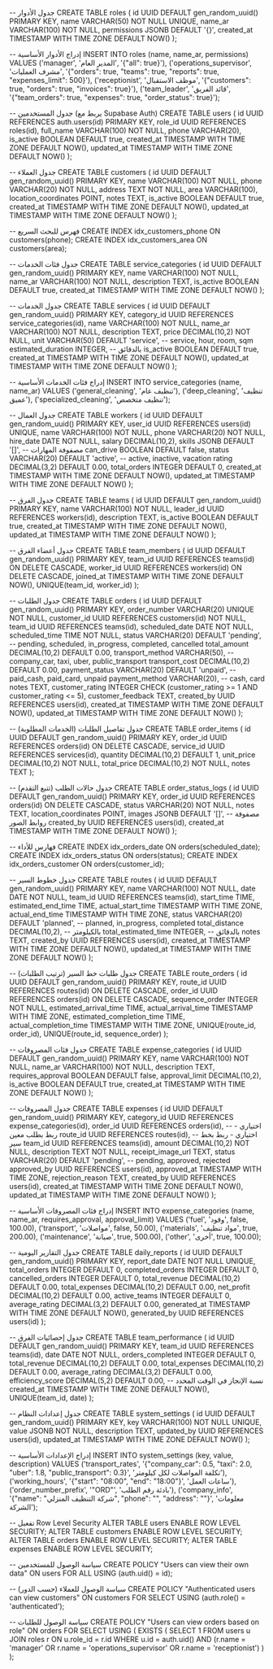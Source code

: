 -- جدول الأدوار
CREATE TABLE roles (
    id UUID DEFAULT gen_random_uuid() PRIMARY KEY,
    name VARCHAR(50) NOT NULL UNIQUE,
    name_ar VARCHAR(100) NOT NULL,
    permissions JSONB DEFAULT '{}',
    created_at TIMESTAMP WITH TIME ZONE DEFAULT NOW()
);

-- إدراج الأدوار الأساسية
INSERT INTO roles (name, name_ar, permissions) VALUES
('manager', 'المدير العام', '{"all": true}'),
('operations_supervisor', 'مشرف العمليات', '{"orders": true, "teams": true, "reports": true, "expenses_limit": 500}'),
('receptionist', 'موظف الاستقبال', '{"customers": true, "orders": true, "invoices": true}'),
('team_leader', 'قائد الفريق', '{"team_orders": true, "expenses": true, "order_status": true}');

-- جدول المستخدمين (يربط مع Supabase Auth)
CREATE TABLE users (
    id UUID REFERENCES auth.users(id) PRIMARY KEY,
    role_id UUID REFERENCES roles(id),
    full_name VARCHAR(100) NOT NULL,
    phone VARCHAR(20),
    is_active BOOLEAN DEFAULT true,
    created_at TIMESTAMP WITH TIME ZONE DEFAULT NOW(),
    updated_at TIMESTAMP WITH TIME ZONE DEFAULT NOW()
);


-- جدول العملاء
CREATE TABLE customers (
    id UUID DEFAULT gen_random_uuid() PRIMARY KEY,
    name VARCHAR(100) NOT NULL,
    phone VARCHAR(20) NOT NULL,
    address TEXT NOT NULL,
    area VARCHAR(100),
    location_coordinates POINT,
    notes TEXT,
    is_active BOOLEAN DEFAULT true,
    created_at TIMESTAMP WITH TIME ZONE DEFAULT NOW(),
    updated_at TIMESTAMP WITH TIME ZONE DEFAULT NOW()
);

-- فهرس للبحث السريع
CREATE INDEX idx_customers_phone ON customers(phone);
CREATE INDEX idx_customers_area ON customers(area);


-- جدول فئات الخدمات
CREATE TABLE service_categories (
    id UUID DEFAULT gen_random_uuid() PRIMARY KEY,
    name VARCHAR(100) NOT NULL,
    name_ar VARCHAR(100) NOT NULL,
    description TEXT,
    is_active BOOLEAN DEFAULT true,
    created_at TIMESTAMP WITH TIME ZONE DEFAULT NOW()
);

-- جدول الخدمات
CREATE TABLE services (
    id UUID DEFAULT gen_random_uuid() PRIMARY KEY,
    category_id UUID REFERENCES service_categories(id),
    name VARCHAR(100) NOT NULL,
    name_ar VARCHAR(100) NOT NULL,
    description TEXT,
    price DECIMAL(10,2) NOT NULL,
    unit VARCHAR(50) DEFAULT 'service', -- service, hour, room, sqm
    estimated_duration INTEGER, -- بالدقائق
    is_active BOOLEAN DEFAULT true,
    created_at TIMESTAMP WITH TIME ZONE DEFAULT NOW(),
    updated_at TIMESTAMP WITH TIME ZONE DEFAULT NOW()
);

-- إدراج فئات الخدمات الأساسية
INSERT INTO service_categories (name, name_ar) VALUES
('general_cleaning', 'تنظيف عام'),
('deep_cleaning', 'تنظيف عميق'),
('specialized_cleaning', 'تنظيف متخصص');



-- جدول العمال
CREATE TABLE workers (
    id UUID DEFAULT gen_random_uuid() PRIMARY KEY,
    user_id UUID REFERENCES users(id) UNIQUE,
    name VARCHAR(100) NOT NULL,
    phone VARCHAR(20) NOT NULL,
    hire_date DATE NOT NULL,
    salary DECIMAL(10,2),
    skills JSONB DEFAULT '[]', -- مصفوفة المهارات
    can_drive BOOLEAN DEFAULT false,
    status VARCHAR(20) DEFAULT 'active', -- active, inactive, vacation
    rating DECIMAL(3,2) DEFAULT 0.00,
    total_orders INTEGER DEFAULT 0,
    created_at TIMESTAMP WITH TIME ZONE DEFAULT NOW(),
    updated_at TIMESTAMP WITH TIME ZONE DEFAULT NOW()
);

-- جدول الفرق
CREATE TABLE teams (
    id UUID DEFAULT gen_random_uuid() PRIMARY KEY,
    name VARCHAR(100) NOT NULL,
    leader_id UUID REFERENCES workers(id),
    description TEXT,
    is_active BOOLEAN DEFAULT true,
    created_at TIMESTAMP WITH TIME ZONE DEFAULT NOW(),
    updated_at TIMESTAMP WITH TIME ZONE DEFAULT NOW()
);

-- جدول أعضاء الفرق
CREATE TABLE team_members (
    id UUID DEFAULT gen_random_uuid() PRIMARY KEY,
    team_id UUID REFERENCES teams(id) ON DELETE CASCADE,
    worker_id UUID REFERENCES workers(id) ON DELETE CASCADE,
    joined_at TIMESTAMP WITH TIME ZONE DEFAULT NOW(),
    UNIQUE(team_id, worker_id)
);



-- جدول الطلبات
CREATE TABLE orders (
    id UUID DEFAULT gen_random_uuid() PRIMARY KEY,
    order_number VARCHAR(20) UNIQUE NOT NULL,
    customer_id UUID REFERENCES customers(id) NOT NULL,
    team_id UUID REFERENCES teams(id),
    scheduled_date DATE NOT NULL,
    scheduled_time TIME NOT NULL,
    status VARCHAR(20) DEFAULT 'pending', -- pending, scheduled, in_progress, completed, cancelled
    total_amount DECIMAL(10,2) DEFAULT 0.00,
    transport_method VARCHAR(50), -- company_car, taxi, uber, public_transport
    transport_cost DECIMAL(10,2) DEFAULT 0.00,
    payment_status VARCHAR(20) DEFAULT 'unpaid', -- paid_cash, paid_card, unpaid
    payment_method VARCHAR(20), -- cash, card
    notes TEXT,
    customer_rating INTEGER CHECK (customer_rating >= 1 AND customer_rating <= 5),
    customer_feedback TEXT,
    created_by UUID REFERENCES users(id),
    created_at TIMESTAMP WITH TIME ZONE DEFAULT NOW(),
    updated_at TIMESTAMP WITH TIME ZONE DEFAULT NOW()
);

-- جدول تفاصيل الطلبات (الخدمات المطلوبة)
CREATE TABLE order_items (
    id UUID DEFAULT gen_random_uuid() PRIMARY KEY,
    order_id UUID REFERENCES orders(id) ON DELETE CASCADE,
    service_id UUID REFERENCES services(id),
    quantity DECIMAL(10,2) DEFAULT 1,
    unit_price DECIMAL(10,2) NOT NULL,
    total_price DECIMAL(10,2) NOT NULL,
    notes TEXT
);

-- جدول حالات الطلب (تتبع التقدم)
CREATE TABLE order_status_logs (
    id UUID DEFAULT gen_random_uuid() PRIMARY KEY,
    order_id UUID REFERENCES orders(id) ON DELETE CASCADE,
    status VARCHAR(20) NOT NULL,
    notes TEXT,
    location_coordinates POINT,
    images JSONB DEFAULT '[]', -- مصفوفة روابط الصور
    created_by UUID REFERENCES users(id),
    created_at TIMESTAMP WITH TIME ZONE DEFAULT NOW()
);

-- فهارس للأداء
CREATE INDEX idx_orders_date ON orders(scheduled_date);
CREATE INDEX idx_orders_status ON orders(status);
CREATE INDEX idx_orders_customer ON orders(customer_id);


-- جدول خطوط السير
CREATE TABLE routes (
    id UUID DEFAULT gen_random_uuid() PRIMARY KEY,
    name VARCHAR(100) NOT NULL,
    date DATE NOT NULL,
    team_id UUID REFERENCES teams(id),
    start_time TIME,
    estimated_end_time TIME,
    actual_start_time TIMESTAMP WITH TIME ZONE,
    actual_end_time TIMESTAMP WITH TIME ZONE,
    status VARCHAR(20) DEFAULT 'planned', -- planned, in_progress, completed
    total_distance DECIMAL(10,2), -- بالكيلومتر
    total_estimated_time INTEGER, -- بالدقائق
    notes TEXT,
    created_by UUID REFERENCES users(id),
    created_at TIMESTAMP WITH TIME ZONE DEFAULT NOW(),
    updated_at TIMESTAMP WITH TIME ZONE DEFAULT NOW()
);

-- جدول طلبات خط السير (ترتيب الطلبات)
CREATE TABLE route_orders (
    id UUID DEFAULT gen_random_uuid() PRIMARY KEY,
    route_id UUID REFERENCES routes(id) ON DELETE CASCADE,
    order_id UUID REFERENCES orders(id) ON DELETE CASCADE,
    sequence_order INTEGER NOT NULL,
    estimated_arrival_time TIME,
    actual_arrival_time TIMESTAMP WITH TIME ZONE,
    estimated_completion_time TIME,
    actual_completion_time TIMESTAMP WITH TIME ZONE,
    UNIQUE(route_id, order_id),
    UNIQUE(route_id, sequence_order)
);




-- جدول فئات المصروفات
CREATE TABLE expense_categories (
    id UUID DEFAULT gen_random_uuid() PRIMARY KEY,
    name VARCHAR(100) NOT NULL,
    name_ar VARCHAR(100) NOT NULL,
    description TEXT,
    requires_approval BOOLEAN DEFAULT false,
    approval_limit DECIMAL(10,2),
    is_active BOOLEAN DEFAULT true,
    created_at TIMESTAMP WITH TIME ZONE DEFAULT NOW()
);

-- جدول المصروفات
CREATE TABLE expenses (
    id UUID DEFAULT gen_random_uuid() PRIMARY KEY,
    category_id UUID REFERENCES expense_categories(id),
    order_id UUID REFERENCES orders(id), -- اختياري - ربط بطلب معين
    route_id UUID REFERENCES routes(id), -- اختياري - ربط بخط سير
    team_id UUID REFERENCES teams(id),
    amount DECIMAL(10,2) NOT NULL,
    description TEXT NOT NULL,
    receipt_image_url TEXT,
    status VARCHAR(20) DEFAULT 'pending', -- pending, approved, rejected
    approved_by UUID REFERENCES users(id),
    approved_at TIMESTAMP WITH TIME ZONE,
    rejection_reason TEXT,
    created_by UUID REFERENCES users(id),
    created_at TIMESTAMP WITH TIME ZONE DEFAULT NOW(),
    updated_at TIMESTAMP WITH TIME ZONE DEFAULT NOW()
);

-- إدراج فئات المصروفات الأساسية
INSERT INTO expense_categories (name, name_ar, requires_approval, approval_limit) VALUES
('fuel', 'وقود', false, 100.00),
('transport', 'مواصلات', false, 50.00),
('materials', 'مواد تنظيف', true, 200.00),
('maintenance', 'صيانة', true, 500.00),
('other', 'أخرى', true, 100.00);



-- جدول التقارير اليومية
CREATE TABLE daily_reports (
    id UUID DEFAULT gen_random_uuid() PRIMARY KEY,
    report_date DATE NOT NULL UNIQUE,
    total_orders INTEGER DEFAULT 0,
    completed_orders INTEGER DEFAULT 0,
    cancelled_orders INTEGER DEFAULT 0,
    total_revenue DECIMAL(10,2) DEFAULT 0.00,
    total_expenses DECIMAL(10,2) DEFAULT 0.00,
    net_profit DECIMAL(10,2) DEFAULT 0.00,
    active_teams INTEGER DEFAULT 0,
    average_rating DECIMAL(3,2) DEFAULT 0.00,
    generated_at TIMESTAMP WITH TIME ZONE DEFAULT NOW(),
    generated_by UUID REFERENCES users(id)
);

-- جدول إحصائيات الفرق
CREATE TABLE team_performance (
    id UUID DEFAULT gen_random_uuid() PRIMARY KEY,
    team_id UUID REFERENCES teams(id),
    date DATE NOT NULL,
    orders_completed INTEGER DEFAULT 0,
    total_revenue DECIMAL(10,2) DEFAULT 0.00,
    total_expenses DECIMAL(10,2) DEFAULT 0.00,
    average_rating DECIMAL(3,2) DEFAULT 0.00,
    efficiency_score DECIMAL(5,2) DEFAULT 0.00, -- نسبة الإنجاز في الوقت المحدد
    created_at TIMESTAMP WITH TIME ZONE DEFAULT NOW(),
    UNIQUE(team_id, date)
);


-- جدول إعدادات النظام
CREATE TABLE system_settings (
    id UUID DEFAULT gen_random_uuid() PRIMARY KEY,
    key VARCHAR(100) NOT NULL UNIQUE,
    value JSONB NOT NULL,
    description TEXT,
    updated_by UUID REFERENCES users(id),
    updated_at TIMESTAMP WITH TIME ZONE DEFAULT NOW()
);

-- إدراج الإعدادات الأساسية
INSERT INTO system_settings (key, value, description) VALUES
('transport_rates', '{"company_car": 0.5, "taxi": 2.0, "uber": 1.8, "public_transport": 0.3}', 'تكلفة المواصلات لكل كيلومتر'),
('working_hours', '{"start": "08:00", "end": "18:00"}', 'ساعات العمل'),
('order_number_prefix', '"ORD"', 'بادئة رقم الطلب'),
('company_info', '{"name": "شركة التنظيف المنزلي", "phone": "", "address": ""}', 'معلومات الشركة');


-- تفعيل Row Level Security
ALTER TABLE users ENABLE ROW LEVEL SECURITY;
ALTER TABLE customers ENABLE ROW LEVEL SECURITY;
ALTER TABLE orders ENABLE ROW LEVEL SECURITY;
ALTER TABLE expenses ENABLE ROW LEVEL SECURITY;

-- سياسة الوصول للمستخدمين
CREATE POLICY "Users can view their own data" ON users
    FOR ALL USING (auth.uid() = id);

-- سياسة الوصول للعملاء (حسب الدور)
CREATE POLICY "Authenticated users can view customers" ON customers
    FOR SELECT USING (auth.role() = 'authenticated');

-- سياسة الوصول للطلبات
CREATE POLICY "Users can view orders based on role" ON orders
    FOR SELECT USING (
        EXISTS (
            SELECT 1 FROM users u 
            JOIN roles r ON u.role_id = r.id 
            WHERE u.id = auth.uid() 
            AND (r.name = 'manager' OR r.name = 'operations_supervisor' OR r.name = 'receptionist')
        )
    );


    
